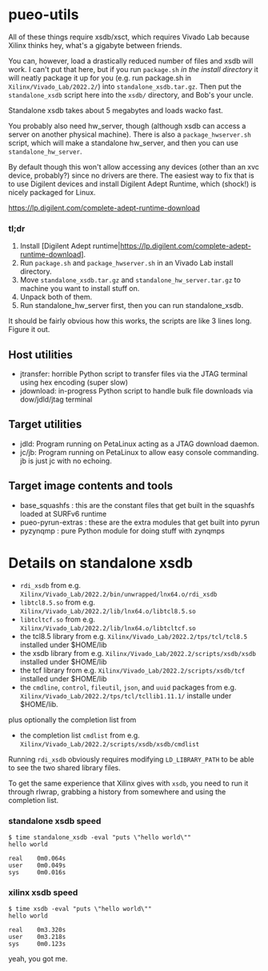 # pueo-utils

All of these things require xsdb/xsct, which requires Vivado Lab because Xilinx thinks hey, what's a
gigabyte between friends.

You can, however, load a drastically reduced number of files and xsdb will work. I can't put that
here, but if you run ``package.sh`` _in the install directory_ it will neatly package it up for you
(e.g. run package.sh in ``Xilinx/Vivado_Lab/2022.2/``) into ``standalone_xsdb.tar.gz``. Then put 
the ``standalone_xsdb`` script here into the ``xsdb/`` directory, and Bob's your uncle.

Standalone xsdb takes about 5 megabytes and loads wacko fast.

You probably also need hw_server, though (although xsdb can access a server on another physical machine).
There is also a ``package_hwserver.sh`` script, which will make a standalone hw_server, and then
you can use ``standalone_hw_server``.

By default though this won't allow accessing any devices (other than an xvc device, probably?)
since no drivers are there. The easiest way to fix that is to use Digilent devices and install
Digilent Adept Runtime, which (shock!) is nicely packaged for Linux.

https://lp.digilent.com/complete-adept-runtime-download

### tl;dr

1. Install [Digilent Adept runtime|https://lp.digilent.com/complete-adept-runtime-download].
2. Run ``package.sh`` and ``package_hwserver.sh`` in an Vivado Lab install directory.
3. Move ``standalone_xsdb.tar.gz`` and ``standalone_hw_server.tar.gz`` to machine you want to install stuff on.
4. Unpack both of them.
5. Run standalone_hw_server first, then you can run standalone_xsdb.

It should be fairly obvious how this works, the scripts are like 3 lines long.
Figure it out.

## Host utilities

* jtransfer: horrible Python script to transfer files via the JTAG terminal using hex encoding (super slow)
* jdownload: in-progress Python script to handle bulk file downloads via dow/jdld/jtag terminal

## Target utilities

* jdld: Program running on PetaLinux acting as a JTAG download daemon.
* jc/jb: Program running on PetaLinux to allow easy console commanding. jb is just jc with no echoing.

## Target image contents and tools

* base_squashfs : this are the constant files that get built in the squashfs loaded at SURFv6 runtime
* pueo-pyrun-extras : these are the extra modules that get built into pyrun
* pyzynqmp : pure Python module for doing stuff with zynqmps

# Details on standalone xsdb

* ``rdi_xsdb`` from e.g. ``Xilinx/Vivado_Lab/2022.2/bin/unwrapped/lnx64.o/rdi_xsdb``
* ``libtcl8.5.so`` from e.g. ``Xilinx/Vivado_Lab/2022.2/lib/lnx64.o/libtcl8.5.so``
* ``libtcltcf.so`` from e.g. ``Xilinx/Vivado_Lab/2022.2/lib/lnx64.o/libtcltcf.so``
* the tcl8.5 library from e.g. ``Xilinx/Vivado_Lab/2022.2/tps/tcl/tcl8.5`` installed under $HOME/lib
* the xsdb library from e.g. ``Xilinx/Vivado_Lab/2022.2/scripts/xsdb/xsdb`` installed under $HOME/lib
* the tcf library from e.g. ``Xilinx/Vivado_Lab/2022.2/scripts/xsdb/tcf`` installed under $HOME/lib
* the ``cmdline``, ``control``, ``fileutil``, ``json``, and ``uuid`` packages from
  e.g. ``Xilinx/Vivado_Lab/2022.2/tps/tcl/tcllib1.11.1/`` installe under $HOME/lib.

plus optionally the completion list from
* the completion list ``cmdlist`` from e.g. ``Xilinx/Vivado_Lab/2022.2/scripts/xsdb/xsdb/cmdlist``

Running ``rdi_xsdb`` obviously requires modifying ``LD_LIBRARY_PATH`` to be able to see the two
shared library files.

To get the same experience that Xilinx gives with ``xsdb``, you need to run it through rlwrap,
grabbing a history from somewhere and using the completion list.

### standalone xsdb speed

```
$ time standalone_xsdb -eval "puts \"hello world\""
hello world

real    0m0.064s
user    0m0.049s
sys     0m0.016s
```

### xilinx xsdb speed

```
$ time xsdb -eval "puts \"hello world\""
hello world

real    0m3.320s
user    0m3.218s
sys     0m0.123s
```
yeah, you got me.
